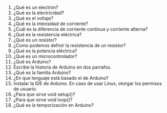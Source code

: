 1. ¿Qué es un electrón?
2. ¿Qué es la electricidad?
3. ¿Qué es el voltaje?
4. ¿Qué es la intensidad de corriente?
5. ¿Cuál es la diferencia de corriente continua y corriente alterna?
6. ¿Qué es la resistencia eléctrica?
7. ¿Qué es un resistor?
8. ¿Como podemos definir la resistencia de un resistor?
8. ¿Qué es la potencia eléctrica?
9. ¿Qué es un microcontrolador?
10. ¿Qué es Arduino?
11. Escribe la historia de Arduino en dos parrafos.
12. ¿Qué es la familia Arduino?
13. ¿En que lenguaje está basado el de Arduino?
14. Instalar la IDE de Arduino. En caso de usar Linux, otorgar los permisos de usuario.
15. ¿Para que sirve void setup()?
16. ¿Para que sirve void loop()?
17. ¿Qué es la temporización en Arduino?
